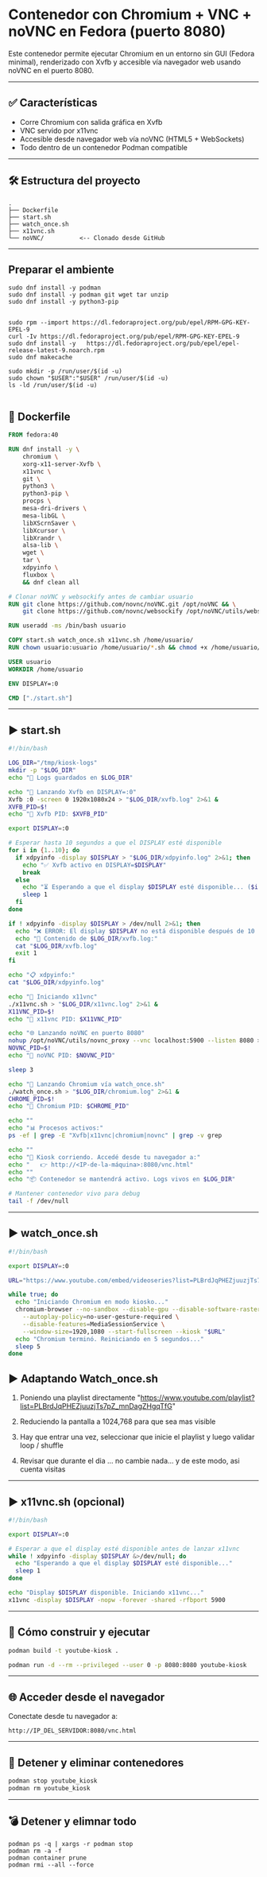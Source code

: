 
# Contenedor con Chromium + VNC + noVNC en Fedora (puerto 8080)

Este contenedor permite ejecutar Chromium en un entorno sin GUI (Fedora minimal), renderizado con Xvfb y accesible vía navegador web usando noVNC en el puerto 8080.

---

## ✅ Características

- Corre Chromium con salida gráfica en Xvfb
- VNC servido por x11vnc
- Accesible desde navegador web vía noVNC (HTML5 + WebSockets)
- Todo dentro de un contenedor Podman compatible

---

## 🛠️ Estructura del proyecto

```
.
├── Dockerfile
├── start.sh
├── watch_once.sh
├── x11vnc.sh
└── noVNC/          <-- Clonado desde GitHub
```

---

## Preparar el ambiente

```
sudo dnf install -y podman
sudo dnf install -y podman git wget tar unzip
sudo dnf install -y python3-pip


sudo rpm --import https://dl.fedoraproject.org/pub/epel/RPM-GPG-KEY-EPEL-9
curl -Iv https://dl.fedoraproject.org/pub/epel/RPM-GPG-KEY-EPEL-9
sudo dnf install -y   https://dl.fedoraproject.org/pub/epel/epel-release-latest-9.noarch.rpm
sudo dnf makecache

sudo mkdir -p /run/user/$(id -u)
sudo chown "$USER":"$USER" /run/user/$(id -u)
ls -ld /run/user/$(id -u)


```


## 📄 Dockerfile

```Dockerfile
FROM fedora:40

RUN dnf install -y \
    chromium \
    xorg-x11-server-Xvfb \
    x11vnc \
    git \
    python3 \
    python3-pip \
    procps \
    mesa-dri-drivers \
    mesa-libGL \
    libXScrnSaver \
    libXcursor \
    libXrandr \
    alsa-lib \
    wget \
    tar \
    xdpyinfo \
    fluxbox \
    && dnf clean all

# Clonar noVNC y websockify antes de cambiar usuario
RUN git clone https://github.com/novnc/noVNC.git /opt/noVNC && \
    git clone https://github.com/novnc/websockify /opt/noVNC/utils/websockify

RUN useradd -ms /bin/bash usuario

COPY start.sh watch_once.sh x11vnc.sh /home/usuario/
RUN chown usuario:usuario /home/usuario/*.sh && chmod +x /home/usuario/*.sh

USER usuario
WORKDIR /home/usuario

ENV DISPLAY=:0

CMD ["./start.sh"]

```

---

## ▶️ start.sh

```bash
#!/bin/bash

LOG_DIR="/tmp/kiosk-logs"
mkdir -p "$LOG_DIR"
echo "📁 Logs guardados en $LOG_DIR"

echo "🚀 Lanzando Xvfb en DISPLAY=:0"
Xvfb :0 -screen 0 1920x1080x24 > "$LOG_DIR/xvfb.log" 2>&1 &
XVFB_PID=$!
echo "🔧 Xvfb PID: $XVFB_PID"

export DISPLAY=:0

# Esperar hasta 10 segundos a que el DISPLAY esté disponible
for i in {1..10}; do
  if xdpyinfo -display $DISPLAY > "$LOG_DIR/xdpyinfo.log" 2>&1; then
    echo "✅ Xvfb activo en DISPLAY=$DISPLAY"
    break
  else
    echo "⏳ Esperando a que el display $DISPLAY esté disponible... ($i)"
    sleep 1
  fi
done

if ! xdpyinfo -display $DISPLAY > /dev/null 2>&1; then
  echo "❌ ERROR: El display $DISPLAY no está disponible después de 10 segundos."
  echo "📝 Contenido de $LOG_DIR/xvfb.log:"
  cat "$LOG_DIR/xvfb.log"
  exit 1
fi

echo "📋 xdpyinfo:"
cat "$LOG_DIR/xdpyinfo.log"

echo "🚀 Iniciando x11vnc"
./x11vnc.sh > "$LOG_DIR/x11vnc.log" 2>&1 &
X11VNC_PID=$!
echo "🔧 x11vnc PID: $X11VNC_PID"

echo "🌐 Lanzando noVNC en puerto 8080"
nohup /opt/noVNC/utils/novnc_proxy --vnc localhost:5900 --listen 8080 > "$LOG_DIR/novnc.log" 2>&1 &
NOVNC_PID=$!
echo "🔧 noVNC PID: $NOVNC_PID"

sleep 3

echo "🎥 Lanzando Chromium vía watch_once.sh"
./watch_once.sh > "$LOG_DIR/chromium.log" 2>&1 &
CHROME_PID=$!
echo "🔧 Chromium PID: $CHROME_PID"

echo ""
echo "📊 Procesos activos:"
ps -ef | grep -E "Xvfb|x11vnc|chromium|novnc" | grep -v grep

echo ""
echo "📡 Kiosk corriendo. Accedé desde tu navegador a:"
echo "   👉 http://<IP-de-la-máquina>:8080/vnc.html"
echo ""
echo "📦 Contenedor se mantendrá activo. Logs vivos en $LOG_DIR"

# Mantener contenedor vivo para debug
tail -f /dev/null

```

---

## ▶️ watch_once.sh

```bash
#!/bin/bash

export DISPLAY=:0

URL="https://www.youtube.com/embed/videoseries?list=PLBrdJqPHEZjuuzjTs7pZ_mnDagZHgqTfG&autoplay=1&mute=1&loop=1&playlist=AWFPhBKeea4,W7nXhghwvQ4,t_VsTw0Sj5o"

while true; do
  echo "Iniciando Chromium en modo kiosko..."
  chromium-browser --no-sandbox --disable-gpu --disable-software-rasterizer \
    --autoplay-policy=no-user-gesture-required \
    --disable-features=MediaSessionService \
    --window-size=1920,1080 --start-fullscreen --kiosk "$URL"
  echo "Chromium terminó. Reiniciando en 5 segundos..."
  sleep 5
done

```

## ▶️ Adaptando Watch_once.sh

1) Poniendo una playlist directamente "https://www.youtube.com/playlist?list=PLBrdJqPHEZjuuzjTs7pZ_mnDagZHgqTfG"

2) Reduciendo la pantalla a 1024,768 para que sea mas visible

3) Hay que entrar una vez, seleccionar que inicie el playlist y luego validar loop / shuffle

4) Revisar que durante el dia ... no cambie nada... y de este modo, asi cuenta visitas

---

## ▶️ x11vnc.sh (opcional)

```bash
#!/bin/bash

export DISPLAY=:0

# Esperar a que el display esté disponible antes de lanzar x11vnc
while ! xdpyinfo -display $DISPLAY &>/dev/null; do
  echo "Esperando a que el display $DISPLAY esté disponible..."
  sleep 1
done

echo "Display $DISPLAY disponible. Iniciando x11vnc..."
x11vnc -display $DISPLAY -nopw -forever -shared -rfbport 5900

```

---

## 🧪 Cómo construir y ejecutar

```bash
podman build -t youtube-kiosk .

podman run -d --rm --privileged --user 0 -p 8080:8080 youtube-kiosk

```

---

## 🌐 Acceder desde el navegador

Conectate desde tu navegador a:

```
http://IP_DEL_SERVIDOR:8080/vnc.html
```

---

## 🧹 Detener y eliminar contenedores

```bash
podman stop youtube_kiosk
podman rm youtube_kiosk
```

---


## :bomb: Detener y elimnar todo 

```
podman ps -q | xargs -r podman stop
podman rm -a -f
podman container prune
podman rmi --all --force
```


